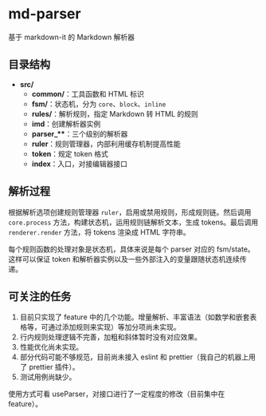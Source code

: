# md-parser

基于 markdown-it 的 Markdown 解析器

## 目录结构

- **src/**
  - **common/**：工具函数和 HTML 标识
  - **fsm/**：状态机，分为 `core`、`block`、`inline`
  - **rules/**：解析规则，指定 Markdown 转 HTML 的规则
  - **imd**：创建解析器实例
  - **parser\_\*\***：三个级别的解析器
  - **ruler**：规则管理器，内部利用缓存机制提高性能
  - **token**：规定 token 格式
  - **index**：入口，对接编辑器接口

## 解析过程

根据解析选项创建规则管理器 `ruler`，启用或禁用规则，形成规则链。然后调用 `core.process` 方法，构建状态机，运用规则链解析文本，生成 tokens。最后调用 `renderer.render` 方法，将 tokens 渲染成 HTML 字符串。

每个规则函数的处理对象是状态机，具体来说是每个 parser 对应的 fsm/state。这样可以保证 token 和解析器实例以及一些外部注入的变量跟随状态机连续传递。

## 可关注的任务

1. 目前只实现了 feature 中的几个功能。增量解析、丰富语法（如数学和嵌套表格等，可通过添加规则来实现）等加分项尚未实现。
2. 行内规则处理逻辑不完善，加粗和斜体暂时没有对应效果。
3. 性能优化尚未实现。
4. 部分代码可能不够规范，目前尚未接入 eslint 和 prettier（我自己的机器上用了 prettier 插件）。
5. 测试用例尚缺少。

使用方式可看 useParser，对接口进行了一定程度的修改（目前集中在 feature）。
